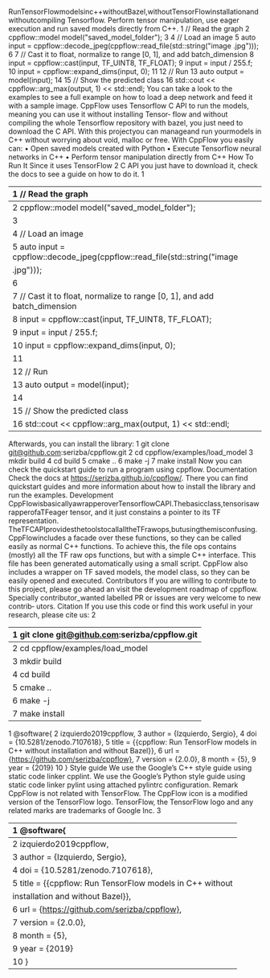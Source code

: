 RunTensorFlowmodelsinc++withoutBazel,withoutTensorFlowinstallationandwithoutcompiling
Tensorflow. Perform tensor manipulation, use eager execution and run saved models directly from
C++.
1 // Read the graph
2 cppflow::model model("saved_model_folder");
3
4 // Load an image
5 auto input = cppflow::decode_jpeg(cppflow::read_file(std::string("image
.jpg")));
6
7 // Cast it to float, normalize to range [0, 1], and add batch_dimension
8 input = cppflow::cast(input, TF_UINT8, TF_FLOAT);
9 input = input / 255.f;
10 input = cppflow::expand_dims(input, 0);
11
12 // Run
13 auto output = model(input);
14
15 // Show the predicted class
16 std::cout << cppflow::arg_max(output, 1) << std::endl;
You can take a look to the examples to see a full example on how to load a deep network and feed it
with a sample image.
CppFlow uses Tensorflow C API to run the models, meaning you can use it without installing Tensor‑
flow and without compiling the whole Tensorflow repository with bazel, you just need to download
the C API. With this projectyou can manageand run yourmodels in C++ without worrying about void,
malloc or free. With CppFlow you easily can:
• Open saved models created with Python
• Execute Tensorflow neural networks in C++
• Perform tensor manipulation directly from C++
How To Run It
Since it uses TensorFlow 2 C API you just have to download it, check the docs to see a guide on how
to do it.
1

| 1 // Read the graph                                                       |
|:--------------------------------------------------------------------------|
| 2 cppflow::model model("saved_model_folder");                             |
| 3                                                                         |
| 4 // Load an image                                                        |
| 5 auto input = cppflow::decode_jpeg(cppflow::read_file(std::string("image |
| .jpg")));                                                                 |
| 6                                                                         |
| 7 // Cast it to float, normalize to range [0, 1], and add batch_dimension |
| 8 input = cppflow::cast(input, TF_UINT8, TF_FLOAT);                       |
| 9 input = input / 255.f;                                                  |
| 10 input = cppflow::expand_dims(input, 0);                                |
| 11                                                                        |
| 12 // Run                                                                 |
| 13 auto output = model(input);                                            |
| 14                                                                        |
| 15 // Show the predicted class                                            |
| 16 std::cout << cppflow::arg_max(output, 1) << std::endl;                 |

Afterwards, you can install the library:
1 git clone git@github.com:serizba/cppflow.git
2 cd cppflow/examples/load_model
3 mkdir build
4 cd build
5 cmake ..
6 make -j
7 make install
Now you can check the quickstart guide to run a program using cppflow.
Documentation
Check the docs at https://serizba.github.io/cppflow/.
There you can find quickstart guides and more information about how to install the library and run
the examples.
Development
CppFlowisbasicallyawrapperoverTensorflowCAPI.Thebasicclass,tensorisawrapperofaTFeager
tensor, and it just constains a pointer to its TF representation.
TheTFCAPIprovidesthetoolstocallalltheTFrawops,butusingthemisconfusing. CppFlowincludes
a facade over these functions, so they can be called easily as normal C++ functions. To achieve this,
the file ops contains (mostly) all the TF raw ops functions, but with a simple C++ interface. This file
has been generated automatically using a small script.
CppFlow also includes a wrapper on TF saved models, the model class, so they can be easily opened
and executed.
Contributors
If you are willing to contribute to this project, please go ahead an visit the development roadmap of
cppflow. Specially contributor_wanted labelled PR or issues are very welcome to new contrib‑
utors.
Citation
If you use this code or find this work useful in your research, please cite us:
2

| 1 git clone git@github.com:serizba/cppflow.git   |
|:-------------------------------------------------|
| 2 cd cppflow/examples/load_model                 |
| 3 mkdir build                                    |
| 4 cd build                                       |
| 5 cmake ..                                       |
| 6 make -j                                        |
| 7 make install                                   |

1 @software{
2 izquierdo2019cppflow,
3 author = {Izquierdo, Sergio},
4 doi = {10.5281/zenodo.7107618},
5 title = {{cppflow: Run TensorFlow models in C++ without
installation and without Bazel}},
6 url = {https://github.com/serizba/cppflow},
7 version = {2.0.0},
8 month = {5},
9 year = {2019}
10 }
Style guide
We use the Google’s C++ style guide using static code linker cpplint. We use the Google’s Python style
guide using static code linker pylint using attached pylintrc configuration.
Remark
CppFlow is not related with TensorFlow. The CppFlow icon is a modified version of the TensorFlow
logo. TensorFlow, the TensorFlow logo and any related marks are trademarks of Google Inc.
3

| 1 @software{                                              |
|:----------------------------------------------------------|
| 2 izquierdo2019cppflow,                                   |
| 3 author = {Izquierdo, Sergio},                           |
| 4 doi = {10.5281/zenodo.7107618},                         |
| 5 title = {{cppflow: Run TensorFlow models in C++ without |
| installation and without Bazel}},                         |
| 6 url = {https://github.com/serizba/cppflow},             |
| 7 version = {2.0.0},                                      |
| 8 month = {5},                                            |
| 9 year = {2019}                                           |
| 10 }                                                      |